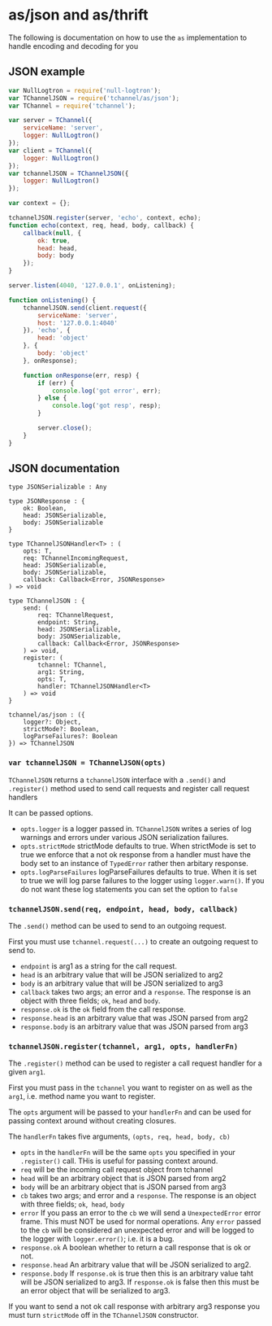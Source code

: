 # as/json and as/thrift

The following is documentation on how to use the `as` implementation
to handle encoding and decoding for you

## JSON example

```js
var NullLogtron = require('null-logtron');
var TChannelJSON = require('tchannel/as/json');
var TChannel = require('tchannel');

var server = TChannel({
    serviceName: 'server',
    logger: NullLogtron()
});
var client = TChannel({
    logger: NullLogtron()
});
var tchannelJSON = TChannelJSON({
    logger: NullLogtron()
});

var context = {};

tchannelJSON.register(server, 'echo', context, echo);
function echo(context, req, head, body, callback) {
    callback(null, {
        ok: true,
        head: head,
        body: body
    });
}

server.listen(4040, '127.0.0.1', onListening);

function onListening() {
    tchannelJSON.send(client.request({
        serviceName: 'server',
        host: '127.0.0.1:4040'
    }), 'echo', {
        head: 'object'
    }, {
        body: 'object'
    }, onResponse);

    function onResponse(err, resp) {
        if (err) {
            console.log('got error', err);
        } else {
            console.log('got resp', resp);
        }

        server.close();
    }
}
```

## JSON documentation

```jsig
type JSONSerializable : Any

type JSONResponse : {
    ok: Boolean,
    head: JSONSerializable,
    body: JSONSerializable
}

type TChannelJSONHandler<T> : (
    opts: T,
    req: TChannelIncomingRequest,
    head: JSONSerializable,
    body: JSONSerializable,
    callback: Callback<Error, JSONResponse>
) => void

type TChannelJSON : {
    send: (
        req: TChannelRequest,
        endpoint: String,
        head: JSONSerializable,
        body: JSONSerializable,
        callback: Callback<Error, JSONResponse>
    ) => void,
    register: (
        tchannel: TChannel,
        arg1: String,
        opts: T,
        handler: TChannelJSONHandler<T>
    ) => void
}

tchannel/as/json : ({
    logger?: Object,
    strictMode?: Boolean,
    logParseFailures?: Boolean
}) => TChannelJSON
```

### `var tchannelJSON = TChannelJSON(opts)`

`TChannelJSON` returns a `tchannelJSON` interface with a 
`.send()` and `.register()` method used to send call requests
and register call request handlers

It can be passed options.

 - `opts.logger` is a logger passed in. `TChannelJSON` writes
    a series of log warnings and errors under various JSON
    serialization failures.
 - `opts.strictMode` strictMode defaults to true. When strictMode
    is set to true we enforce that a not ok response from a handler
    must have the body set to an instance of `TypedError` rather
    then arbitary response.
 - `opts.logParseFailures` logParseFailures defaults to true. When
    it is set to true we will log parse failures to the logger using
    `logger.warn()`. If you do not want these log statements you
    can set the option to `false`

### `tchannelJSON.send(req, endpoint, head, body, callback)`

The `.send()` method can be used to send to an outgoing request.

First you must use `tchannel.request(...)` to create an outgoing
request to send to.

 - `endpoint` is arg1 as a string for the call request.
 - `head` is an arbitrary value that will be JSON serialized to arg2
 - `body` is an arbitrary value that will be JSON serialized to arg3
 - `callback` takes two args; an error and a `response`. The response
    is an object with three fields; `ok`, `head` and `body`.
 - `response.ok` is the `ok` field from the call response.
 - `response.head` is an arbitrary value that was JSON parsed from arg2
 - `response.body` is an arbitrary value that was JSON parsed from arg3

### `tchannelJSON.register(tchannel, arg1, opts, handlerFn)`

The `.register()` method can be used to register a call request
handler for a given `arg1`.

First you must pass in the `tchannel` you want to register on
as well as the `arg1`, i.e. method name you want to register.

The `opts` argument will be passed to your `handlerFn` and can
be used for passing context around without creating closures.

The `handlerFn` takes five arguments, `(opts, req, head, body, cb)`

 - `opts` in the `handlerFn` will be the same `opts` you specified
    in your `.register()` call. THis is useful for passing context
    around.
 - `req` will be the incoming call request object from tchannel
 - `head` will be an arbitrary object that is JSON parsed from arg2
 - `body` will be an arbitrary object that is JSON parsed from arg3
 - `cb` takes two args; and error and a `response`. The response
    is an object with three fields; `ok`,` head`, `body`
 - `error` If you pass an error to the `cb` we will send a
    `UnexpectedError` error frame. This must NOT be used for normal
    operations. Any `error` passed to the `cb` will be considered
    an unexpected error and will be logged to the logger with
    `logger.error()`; i.e. it is a bug.
 - `response.ok` A boolean whether to return a call response that
    is ok or not.
 - `response.head` An arbitrary value that will be JSON serialized
    to arg2.
 - `response.body` If `response.ok` is true then this is an
    arbitrary value taht will be JSON serialized to arg3. If
    `response.ok` is false then this must be an error object that
    will be serialized to arg3.

If you want to send a not ok call response with arbitrary arg3
response you must turn `strictMode` off in the `TChannelJSON`
constructor.
